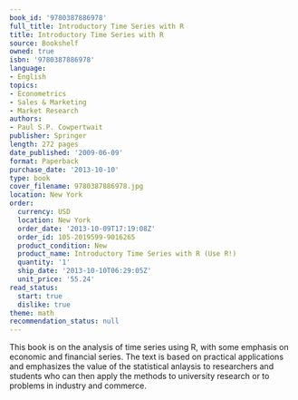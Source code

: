 ```yaml
---
book_id: '9780387886978'
full_title: Introductory Time Series with R
title: Introductory Time Series with R
source: Bookshelf
owned: true
isbn: '9780387886978'
language:
- English
topics:
- Econometrics
- Sales & Marketing
- Market Research
authors:
- Paul S.P. Cowpertwait
publisher: Springer
length: 272 pages
date_published: '2009-06-09'
format: Paperback
purchase_date: '2013-10-10'
type: book
cover_filename: 9780387886978.jpg
location: New York
order:
  currency: USD
  location: New York
  order_date: '2013-10-09T17:19:08Z'
  order_id: 105-2019599-9016265
  product_condition: New
  product_name: Introductory Time Series with R (Use R!)
  quantity: '1'
  ship_date: '2013-10-10T06:29:05Z'
  unit_price: '55.24'
read_status:
  start: true
  dislike: true
theme: math
recommendation_status: null
---
```

This book is on the analysis of time series using R, with some emphasis on economic and financial series. The text is based on practical applications and emphasizes the value of the statistical anlaysis to researchers and students who can then apply the methods to university research or to problems in industry and commerce.

